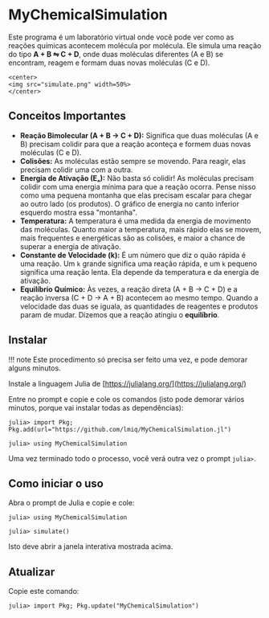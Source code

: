 # MyChemicalSimulation

Este programa é um laboratório virtual onde você pode ver como as reações químicas acontecem molécula por molécula. Ele simula uma reação do tipo **A + B ⇋ C + D**, onde duas moléculas diferentes (A e B) se encontram, reagem e formam duas novas moléculas (C e D).

```@raw html
<center>
<img src="simulate.png" width=50%>
</center>
```

## Conceitos Importantes 

* **Reação Bimolecular (A + B → C + D):** Significa que duas moléculas (A e B) precisam colidir para que a reação aconteça e formem duas novas moléculas (C e D).
* **Colisões:** As moléculas estão sempre se movendo. Para reagir, elas precisam colidir uma com a outra.
* **Energia de Ativação (Eₐ):** Não basta só colidir! As moléculas precisam colidir com uma energia mínima para que a reação ocorra. Pense nisso como uma pequena montanha que elas precisam escalar para chegar ao outro lado (os produtos). O gráfico de energia no canto inferior esquerdo mostra essa "montanha".
* **Temperatura:** A temperatura é uma medida da energia de movimento das moléculas. Quanto maior a temperatura, mais rápido elas se movem, mais frequentes e energéticas são as colisões, e maior a chance de superar a energia de ativação.
* **Constante de Velocidade (k):** É um número que diz o quão rápida é uma reação. Um `k` grande significa uma reação rápida, e um `k` pequeno significa uma reação lenta. Ela depende da temperatura e da energia de ativação.
* **Equilíbrio Químico:** Às vezes, a reação direta (A + B → C + D) e a reação inversa (C + D → A + B) acontecem ao mesmo tempo. Quando a velocidade das duas se iguala, as quantidades de reagentes e produtos param de mudar. Dizemos que a reação atingiu o **equilíbrio**.


## Instalar

!!! note
    Este procedimento só precisa ser feito uma vez, e pode demorar alguns minutos.

Instale a linguagem Julia de [https://julialang.org/](https://julialang.org/)

Entre no prompt e copie e cole os comandos (isto pode demorar vários minutos,
porque vai instalar todas as dependências):

```julia-repl
julia> import Pkg; Pkg.add(url="https://github.com/lmiq/MyChemicalSimulation.jl")

julia> using MyChemicalSimulation
```

Uma vez terminado todo o processo, você verá outra vez o prompt `julia>`. 

## Como iniciar o uso

Abra o prompt de Julia e copie e cole:

```julia-repl
julia> using MyChemicalSimulation 

julia> simulate()
```

Isto deve abrir a janela interativa mostrada acima.

## Atualizar

Copie este comando:
```julia-repl
julia> import Pkg; Pkg.update("MyChemicalSimulation")

```
